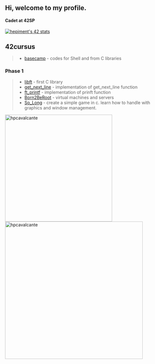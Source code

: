 ## Hi, welcome to my profile.
#### Cadet at 42SP
[![hepiment's 42 stats](https://badge42.vercel.app/api/v2/cl83crh8z00840hl0gft9wzjy/stats?cursusId=21&coalitionId=piscine)](https://github.com/JaeSeoKim/badge42)
## 42cursus
>- [basecamp](https://github.com/hpcavalcante/42-Basecamp) - codes for Shell and from C libraries
### Phase 1
>- [libft](https://github.com/hpcavalcante/42-School-Libft) - first C library
>- [get_next_line](https://github.com/hpcavalcante/42-School-GNL) - implementation of get_next_line function
>- [ft_printf](https://github.com/hpcavalcante/42-School-Ftprintf) - implementation of prinft function
>- [Born2BeRoot](https://github.com/hpcavalcante/42-School-Born2beroot) - virtual machines and servers
>- [So_Long](https://github.com/hpcavalcante/42-School-So_Long) - create a simple game in c. learn how to handle with graphics and window management.

<p><img width="350px"align="left" src="https://github-readme-stats.vercel.app/api/top-langs?username=hpcavalcante&show_icons=true&theme=github_dark" alt="hpcavalcante"/>
<p>
<p>
&nbsp;<img width="450px" align="left" src="https://github-readme-stats.vercel.app/api?username=hpcavalcante&show_icons=true&theme=github_dark" alt="hpcavalcante" /></p>

